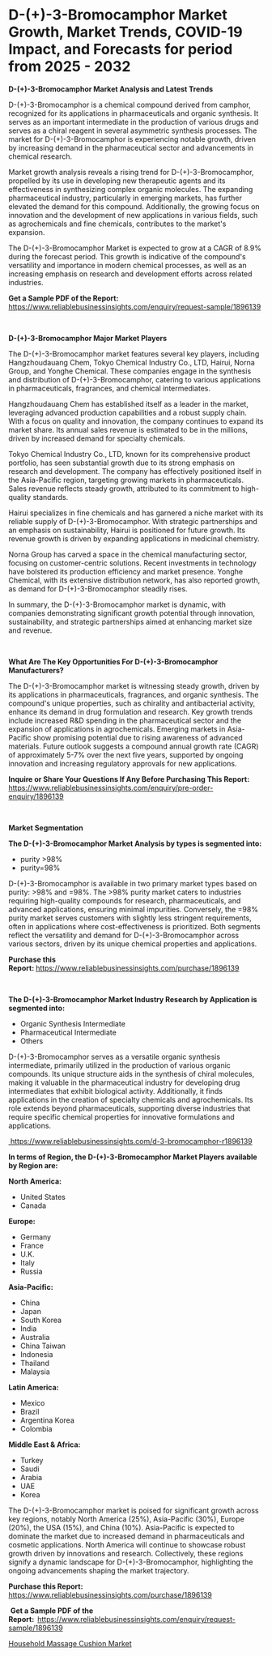 <p><h1>D-(+)-3-Bromocamphor Market Growth, Market Trends, COVID-19 Impact, and Forecasts for period from 2025 - 2032</h1></p><p><strong>D-(+)-3-Bromocamphor Market Analysis and Latest Trends</strong></p>
<p><p>D-(+)-3-Bromocamphor is a chemical compound derived from camphor, recognized for its applications in pharmaceuticals and organic synthesis. It serves as an important intermediate in the production of various drugs and serves as a chiral reagent in several asymmetric synthesis processes. The market for D-(+)-3-Bromocamphor is experiencing notable growth, driven by increasing demand in the pharmaceutical sector and advancements in chemical research. </p><p>Market growth analysis reveals a rising trend for D-(+)-3-Bromocamphor, propelled by its use in developing new therapeutic agents and its effectiveness in synthesizing complex organic molecules. The expanding pharmaceutical industry, particularly in emerging markets, has further elevated the demand for this compound. Additionally, the growing focus on innovation and the development of new applications in various fields, such as agrochemicals and fine chemicals, contributes to the market's expansion.</p><p>The D-(+)-3-Bromocamphor Market is expected to grow at a CAGR of 8.9% during the forecast period. This growth is indicative of the compound's versatility and importance in modern chemical processes, as well as an increasing emphasis on research and development efforts across related industries.</p></p>
<p><strong>Get a Sample PDF of the Report:&nbsp;</strong> <a href="https://www.reliablebusinessinsights.com/enquiry/request-sample/1896139?utm_campaign=2310&utm_medium=2&utm_source=Github&utm_content=ia&utm_term=28032025&utm_id=d-3-bromocamphor">https://www.reliablebusinessinsights.com/enquiry/request-sample/1896139</a></p>
<p>&nbsp;</p>
<p><strong>D-(+)-3-Bromocamphor Major Market Players</strong></p>
<p><p>The D-(+)-3-Bromocamphor market features several key players, including Hangzhoudauang Chem, Tokyo Chemical Industry Co., LTD, Hairui, Norna Group, and Yonghe Chemical. These companies engage in the synthesis and distribution of D-(+)-3-Bromocamphor, catering to various applications in pharmaceuticals, fragrances, and chemical intermediates.</p><p>Hangzhoudauang Chem has established itself as a leader in the market, leveraging advanced production capabilities and a robust supply chain. With a focus on quality and innovation, the company continues to expand its market share. Its annual sales revenue is estimated to be in the millions, driven by increased demand for specialty chemicals.</p><p>Tokyo Chemical Industry Co., LTD, known for its comprehensive product portfolio, has seen substantial growth due to its strong emphasis on research and development. The company has effectively positioned itself in the Asia-Pacific region, targeting growing markets in pharmaceuticals. Sales revenue reflects steady growth, attributed to its commitment to high-quality standards.</p><p>Hairui specializes in fine chemicals and has garnered a niche market with its reliable supply of D-(+)-3-Bromocamphor. With strategic partnerships and an emphasis on sustainability, Hairui is positioned for future growth. Its revenue growth is driven by expanding applications in medicinal chemistry.</p><p>Norna Group has carved a space in the chemical manufacturing sector, focusing on customer-centric solutions. Recent investments in technology have bolstered its production efficiency and market presence. Yonghe Chemical, with its extensive distribution network, has also reported growth, as demand for D-(+)-3-Bromocamphor steadily rises.</p><p>In summary, the D-(+)-3-Bromocamphor market is dynamic, with companies demonstrating significant growth potential through innovation, sustainability, and strategic partnerships aimed at enhancing market size and revenue.</p></p>
<p>&nbsp;</p>
<p><strong>What Are The Key Opportunities For D-(+)-3-Bromocamphor Manufacturers?</strong></p>
<p><p>The D-(+)-3-Bromocamphor market is witnessing steady growth, driven by its applications in pharmaceuticals, fragrances, and organic synthesis. The compound's unique properties, such as chirality and antibacterial activity, enhance its demand in drug formulation and research. Key growth trends include increased R&D spending in the pharmaceutical sector and the expansion of applications in agrochemicals. Emerging markets in Asia-Pacific show promising potential due to rising awareness of advanced materials. Future outlook suggests a compound annual growth rate (CAGR) of approximately 5-7% over the next five years, supported by ongoing innovation and increasing regulatory approvals for new applications.</p></p>
<p><strong>Inquire or Share Your Questions If Any Before Purchasing This Report:</strong> <a href="https://www.reliablebusinessinsights.com/enquiry/pre-order-enquiry/1896139?utm_campaign=2310&utm_medium=2&utm_source=Github&utm_content=ia&utm_term=28032025&utm_id=d-3-bromocamphor">https://www.reliablebusinessinsights.com/enquiry/pre-order-enquiry/1896139</a></p>
<p>&nbsp;</p>
<p><strong>Market Segmentation</strong></p>
<p><strong>The D-(+)-3-Bromocamphor Market Analysis by types is segmented into:</strong></p>
<p><ul><li>purity >98%</li><li>purity=98%</li></ul></p>
<p><p>D-(+)-3-Bromocamphor is available in two primary market types based on purity: >98% and =98%. The >98% purity market caters to industries requiring high-quality compounds for research, pharmaceuticals, and advanced applications, ensuring minimal impurities. Conversely, the =98% purity market serves customers with slightly less stringent requirements, often in applications where cost-effectiveness is prioritized. Both segments reflect the versatility and demand for D-(+)-3-Bromocamphor across various sectors, driven by its unique chemical properties and applications.</p></p>
<p><strong>Purchase this Report:&nbsp;</strong><a href="https://www.reliablebusinessinsights.com/purchase/1896139?utm_campaign=2310&utm_medium=2&utm_source=Github&utm_content=ia&utm_term=28032025&utm_id=d-3-bromocamphor">https://www.reliablebusinessinsights.com/purchase/1896139</a></p>
<p>&nbsp;</p>
<p><strong>The D-(+)-3-Bromocamphor Market Industry Research by Application is segmented into:</strong></p>
<p><ul><li>Organic Synthesis Intermediate</li><li>Pharmaceutical Intermediate</li><li>Others</li></ul></p>
<p><p>D-(+)-3-Bromocamphor serves as a versatile organic synthesis intermediate, primarily utilized in the production of various organic compounds. Its unique structure aids in the synthesis of chiral molecules, making it valuable in the pharmaceutical industry for developing drug intermediates that exhibit biological activity. Additionally, it finds applications in the creation of specialty chemicals and agrochemicals. Its role extends beyond pharmaceuticals, supporting diverse industries that require specific chemical properties for innovative formulations and applications.</p></p>
<p><a href="https://www.reliablebusinessinsights.com/d-3-bromocamphor-r1896139?utm_campaign=2310&utm_medium=2&utm_source=Github&utm_content=ia&utm_term=28032025&utm_id=d-3-bromocamphor">&nbsp;https://www.reliablebusinessinsights.com/d-3-bromocamphor-r1896139</a></p>
<p><strong>In terms of Region, the D-(+)-3-Bromocamphor Market Players available by Region are:</strong></p>
<p>
    <p> <strong> North America: </strong>
        <ul>
            <li>United States</li>
            <li>Canada</li>
        </ul>
        </p> 
    <p> <strong> Europe: </strong>
        <ul>
            <li>Germany</li>
            <li>France</li>
            <li>U.K.</li>
            <li>Italy</li>
            <li>Russia</li>
        </ul>
        </p> 
    <p> <strong> Asia-Pacific: </strong>
        <ul>
            <li>China</li>
            <li>Japan</li>
            <li>South Korea</li>
            <li>India</li>
            <li>Australia</li>
            <li>China Taiwan</li>
            <li>Indonesia</li>
            <li>Thailand</li>
            <li>Malaysia</li>
        </ul>
        </p> 
    <p> <strong> Latin America: </strong>
        <ul>
            <li>Mexico</li>
            <li>Brazil</li>
            <li>Argentina Korea</li>
            <li>Colombia</li>
        </ul>
        </p> 
    <p> <strong> Middle East & Africa: </strong>
        <ul>
            <li>Turkey</li>
            <li>Saudi</li>
            <li>Arabia</li>
            <li>UAE</li>
            <li>Korea</li>
        </ul>
    </p>
    </p>
<p><p>The D-(+)-3-Bromocamphor market is poised for significant growth across key regions, notably North America (25%), Asia-Pacific (30%), Europe (20%), the USA (15%), and China (10%). Asia-Pacific is expected to dominate the market due to increased demand in pharmaceuticals and cosmetic applications. North America will continue to showcase robust growth driven by innovations and research. Collectively, these regions signify a dynamic landscape for D-(+)-3-Bromocamphor, highlighting the ongoing advancements shaping the market trajectory.</p></p>
<p><strong>Purchase this Report: </strong><a href="https://www.reliablebusinessinsights.com/purchase/1896139?utm_campaign=2310&utm_medium=2&utm_source=Github&utm_content=ia&utm_term=28032025&utm_id=d-3-bromocamphor">https://www.reliablebusinessinsights.com/purchase/1896139</a></p>
<p>&nbsp;<strong>Get a Sample PDF of the Report:&nbsp;&nbsp;</strong><a href="https://www.reliablebusinessinsights.com/enquiry/request-sample/1896139?utm_campaign=2310&utm_medium=2&utm_source=Github&utm_content=ia&utm_term=28032025&utm_id=d-3-bromocamphor">https://www.reliablebusinessinsights.com/enquiry/request-sample/1896139</a></p>
<p><strong></strong></p>
<p><p><a href="https://github.com/edacruz6/Market-Research-Report-List-1/blob/main/household-massage-cushion-market.md?utm_campaign=2310&utm_medium=2&utm_source=Github&utm_content=ia&utm_term=28032025&utm_id=d-3-bromocamphor">Household Massage Cushion Market</a></p></p>